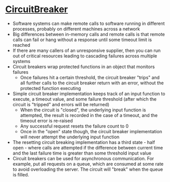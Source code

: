 # [CircuitBreaker](https://martinfowler.com/bliki/CircuitBreaker.html)

* Software systems can make remote calls to software running in different processes, probably on different machines across a network
* Big differences between in-memory calls and remote calls is that remote calls can fail or hang without a response until some timeout limit is reached
* If there are many callers of an unresponsive supplier, then you can run out of critical resources leading to cascading failures across multiple systems
* Circuit breakers wrap protected functions in an object that monitors failures
  * Once failures hit a certain threshold, the circuit breaker "trips" and all further calls to the circuit breaker return with an error, without the protected function executing
* Simple circuit breaker implementation keeps track of an input function to execute, a timeout value, and some failure threshold (after which the circuit is "tripped" and errors will be returned)
  * When the circuit is "closed", the underlying input function is attempted, the result is recorded in the case of a timeout, and the timeout error is re-raised
  * Any successful request resets the failure count to 0
  * Once in the "open" state though, the circuit breaker implementation will never attempt the underlying input function
* The resetting circuit breaking implementation has a third state - half open - where calls are attempted if the difference between current time and the last failure time is greater than some threshold input value
* Circuit breakers can be used for asynchronous communication. For example, put all requests on a queue, which are consumed at some rate to avoid overloading the server. The circuit will "break" when the queue is filled.
